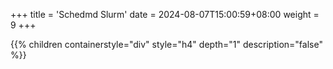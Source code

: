 +++
title = 'Schedmd Slurm'
date = 2024-08-07T15:00:59+08:00
weight = 9
+++


{{% children containerstyle="div" style="h4" depth="1" description="false" %}}